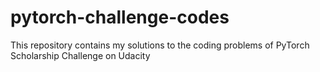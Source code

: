 # pytorch-challenge-codes
This repository contains my solutions to the coding problems of PyTorch Scholarship Challenge on Udacity
